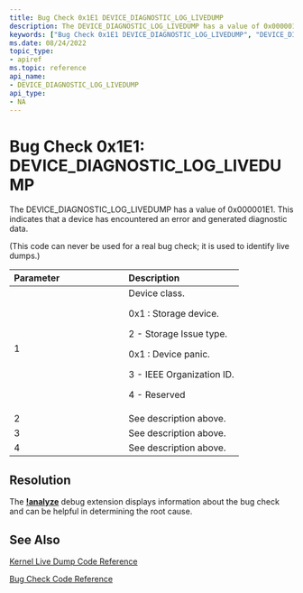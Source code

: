 ```yaml
---
title: Bug Check 0x1E1 DEVICE_DIAGNOSTIC_LOG_LIVEDUMP
description: The DEVICE_DIAGNOSTIC_LOG_LIVEDUMP has a value of 0x000001E1 that indicates that a device has encountered an error and generated diagnostic data.
keywords: ["Bug Check 0x1E1 DEVICE_DIAGNOSTIC_LOG_LIVEDUMP", "DEVICE_DIAGNOSTIC_LOG_LIVEDUMP"]
ms.date: 08/24/2022
topic_type:
- apiref
ms.topic: reference
api_name:
- DEVICE_DIAGNOSTIC_LOG_LIVEDUMP
api_type:
- NA
---
```


# Bug Check 0x1E1: DEVICE\_DIAGNOSTIC\_LOG\_LIVEDUMP

The DEVICE\_DIAGNOSTIC\_LOG\_LIVEDUMP has a value of 0x000001E1. This indicates that a device has encountered an error and generated diagnostic data.

(This code can never be used for a real bug check; it is used to identify live dumps.)

<table>
<colgroup>
<col width="50%" />
<col width="50%" />
</colgroup>
<thead>
<tr class="header">
<th align="left">Parameter</th>
<th align="left">Description</th>
</tr>
</thead>
<tbody>
<tr class="odd">
<td align="left">1</td>
<td align="left">Device class.</p>
<p>0x1 : Storage device.</p>
<p>  2 - Storage Issue type.</p>
<p> 0x1 : Device panic.</p>
<p>  3 - IEEE Organization ID.</p>
<p>  4 - Reserved</p>
</td>
</tr>
<tr class="even">
<td align="left">2</td>
<td align="left">See description above.</td>
</tr>
<tr class="odd">
<td align="left">3</td>
<td align="left">See description above.</td>
</tr>
<tr class="even">
<td align="left">4</td>
<td align="left">See description above.</td>
</tr>
</tbody>
</table>

 
## Resolution

The [**!analyze**](../debuggercmds/-analyze.md) debug extension displays information about the bug check and can be helpful in determining the root cause.
 

## See Also

[Kernel Live Dump Code Reference](bug-check-code-reference-live-dump.md)

[Bug Check Code Reference](bug-check-code-reference2.md)



